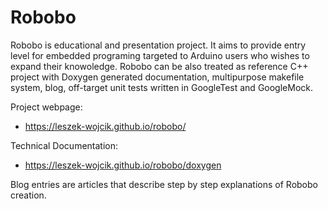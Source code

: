 # Robobo

Robobo is educational and presentation project. It aims to provide entry level
for embedded programing targeted to Arduino users who wishes to expand their
knowoledge.  Robobo can be also treated as reference C++ project with Doxygen
generated documentation, multipurpose makefile system, blog, off-target unit
tests written in GoogleTest and GoogleMock. 

Project webpage: 
- https://leszek-wojcik.github.io/robobo/ 

Technical Documentation: 
- https://leszek-wojcik.github.io/robobo/doxygen

Blog entries are articles that describe step by step explanations of Robobo
creation.

